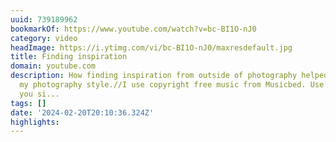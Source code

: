 ```yaml
---
uuid: 739189962
bookmarkOf: https://www.youtube.com/watch?v=bc-BI1O-nJ0
category: video
headImage: https://i.ytimg.com/vi/bc-BI1O-nJ0/maxresdefault.jpg
title: Finding inspiration
domain: youtube.com
description: How finding inspiration from outside of photography helped me create
  my photography style.//I use copyright free music from Musicbed. Use my link when
  you si...
tags: []
date: '2024-02-20T20:10:36.324Z'
highlights: 
---
```



